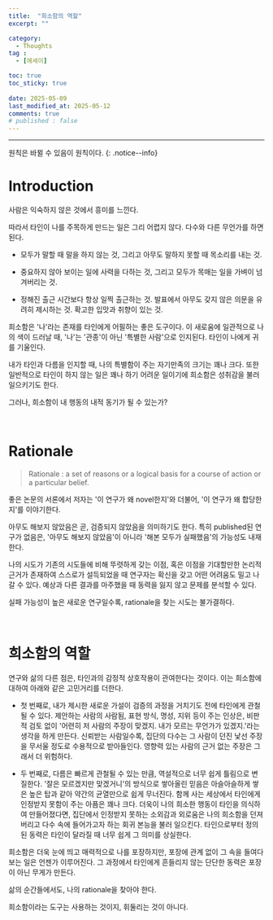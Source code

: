 ```yaml
---
title:  "희소함의 역할" 
excerpt: ""

category:
  - Thoughts
tag :
  - [에세이]

toc: true
toc_sticky: true
 
date: 2025-05-09
last_modified_at: 2025-05-12
comments: true
# published : false
---
```


---

원칙은 바뀔 수 있음이 원칙이다.
{: .notice--info}

# Introduction

사람은 익숙하지 않은 것에서 흥미를 느낀다.

따라서 타인이 나를 주목하게 만드는 일은 그리 어렵지 않다. 다수와 다른 무언가를 하면 된다. 

- 모두가 말할 때 말을 하지 않는 것, 그리고 아무도 말하지 못할 때 목소리를 내는 것.

- 중요하지 않아 보이는 일에 사력을 다하는 것, 그리고 모두가 목매는 일을 가벼이 넘겨버리는 것.

- 정해진 출근 시간보다 항상 일찍 출근하는 것. 발표에서 아무도 갖지 않은 의문을 유려히 제시하는 것. 확고한 입맛과 취향이 있는 것.

희소함은 '나'라는 존재를 타인에게 어필하는 좋은 도구이다. 이 새로움에 일관적으로 나의 색이 드러날 때, '나'는 '관종'이 아닌 '특별한 사람'으로 인지된다. 타인이 나에게 귀를 기울인다.

내가 타인과 다름을 인지할 때, 나의 특별함이 주는 자기만족의 크기는 꽤나 크다. 또한 일반적으로 타인이 하지 않는 일은 꽤나 하기 어려운 일이기에 희소함은 성취감을 불러일으키기도 한다.

그러나, 희소함이 내 행동의 내적 동기가 될 수 있는가?

<br>

# Rationale

> Rationale : a set of reasons or a logical basis for a course of action or a particular belief.

좋은 논문의 서론에서 저자는 '이 연구가 왜 novel한지'와 더불어, '이 연구가 왜 합당한지'를 이야기한다. 

아무도 해보지 않았음은 곧, 검증되지 않았음을 의미하기도 한다. 특히 published된 연구가 없음은, '아무도 해보지 않았음'이 아니라 '해본 모두가 실패했음'의 가능성도 내재한다.

나의 시도가 기존의 시도들에 비해 뚜렷하게 갖는 이점, 혹은 이점을 기대할만한 논리적 근거가 존재하여 스스로가 설득되었을 때 연구자는 확신을 갖고 어떤 어려움도 밀고 나갈 수 있다. 예상과 다른 결과를 마주했을 때 동력을 잃지 않고 문제를 분석할 수 있다.

실패 가능성이 높은 새로운 연구일수록, rationale을 찾는 시도는 불가결하다.

<br>

# 희소함의 역할

연구와 삶의 다른 점은, 타인과의 감정적 상호작용이 관여한다는 것이다. 이는 희소함에 대하여 아래와 같은 고민거리를 더한다.

- 첫 번째로, 내가 제시한 새로운 가설이 검증의 과정을 거치기도 전에 타인에게 관철될 수 있다. 제안하는 사람의 사람됨, 표현 방식, 명성, 지위 등이 주는 인상은, 비판적 검토 없이 '어련히 저 사람의 주장이 맞겠지. 내가 모르는 무언가가 있겠지.'라는 생각을 하게 만든다. 신뢰받는 사람일수록, 집단의 다수는 그 사람이 던진 낯선 주장을 무서울 정도로 수용적으로 받아들인다. 영향력 있는 사람의 근거 없는 주장은 그래서 더 위험하다.

- 두 번째로, 다름은 빠르게 관철될 수 있는 만큼, 역설적으로 너무 쉽게 틀림으로 변질한다. '잘은 모르겠지만 맞겠거니'의 방식으로 쌓아올린 믿음은 아슬아슬하게 쌓은 높은 탑과 같아 약간의 균열만으로 쉽게 무너진다. 함께 사는 세상에서 타인에게 인정받지 못함이 주는 아픔은 꽤나 크다. 더욱이 나의 희소한 행동이 타인을 의식하여 만들어졌다면, 집단에서 인정받지 못하는 소외감과 외로움은 나의 희소함을 던져버리고 다수 속에 들어가고자 하는 회귀 본능을 불러 일으킨다. 타인으로부터 정의된 동력은 타인이 달라질 때 너무 쉽게 그 의미를 상실한다.

희소함은 더욱 눈에 띄고 매력적으로 나를 포장하지만, 포장에 관계 없이 그 속을 들여다보는 일은 언젠가 이루어진다. 그 과정에서 타인에게 흔들리지 않는 단단한 동력은 포장이 아닌 무게가 만든다.

삶의 순간들에서도, 나의 rationale을 찾아야 한다. 

희소함이라는 도구는 사용하는 것이지, 휘둘리는 것이 아니다. 